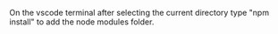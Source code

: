 On the vscode terminal after selecting the current directory type "npm install" to add the node modules folder.

